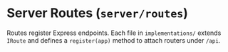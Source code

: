 # Server Routes (`server/routes`)

Routes register Express endpoints. Each file in `implementations/` extends `IRoute` and defines a `register(app)` method to attach routers under `/api`.
